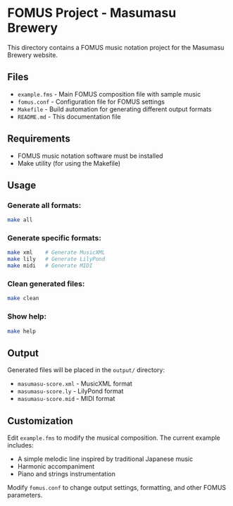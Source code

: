 # FOMUS Project - Masumasu Brewery

This directory contains a FOMUS music notation project for the Masumasu Brewery website.

## Files

- `example.fms` - Main FOMUS composition file with sample music
- `fomus.conf` - Configuration file for FOMUS settings
- `Makefile` - Build automation for generating different output formats
- `README.md` - This documentation file

## Requirements

- FOMUS music notation software must be installed
- Make utility (for using the Makefile)

## Usage

### Generate all formats:
```bash
make all
```

### Generate specific formats:
```bash
make xml    # Generate MusicXML
make lily   # Generate LilyPond
make midi   # Generate MIDI
```

### Clean generated files:
```bash
make clean
```

### Show help:
```bash
make help
```

## Output

Generated files will be placed in the `output/` directory:
- `masumasu-score.xml` - MusicXML format
- `masumasu-score.ly` - LilyPond format  
- `masumasu-score.mid` - MIDI format

## Customization

Edit `example.fms` to modify the musical composition. The current example includes:
- A simple melodic line inspired by traditional Japanese music
- Harmonic accompaniment
- Piano and strings instrumentation

Modify `fomus.conf` to change output settings, formatting, and other FOMUS parameters.